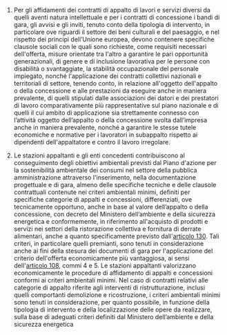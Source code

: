 1.  Per gli affidamenti dei contratti di appalto di lavori e servizi diversi da quelli aventi natura intellettuale e per  i contratti di concessione i bandi di gara, gli avvisi e gli inviti, tenuto conto della tipologia di intervento, in  particolare ove riguardi il settore dei beni culturali e del paesaggio, e nel rispetto dei principi dell’Unione  europea, devono contenere specifiche clausole sociali con le quali sono richieste, come requisiti necessari  dell'offerta, misure orientate tra l'altro a garantire le pari opportunità generazionali, di genere e di inclusione  lavorativa per le persone con disabilità o svantaggiate, la stabilità occupazionale del personale impiegato, nonché l'applicazione dei contratti collettivi nazionali e territoriali di settore, tenendo conto, in relazione  all'oggetto dell'appalto o della concessione e alle prestazioni da eseguire anche in maniera prevalente, di quelli  stipulati dalle associazioni dei datori e dei prestatori di lavoro comparativamente più rappresentative sul piano nazionale e di quelli il cui ambito di applicazione sia strettamente connesso con l’attività oggetto dell’appalto  o della concessione svolta dall’impresa anche in maniera prevalente, nonché a garantire le stesse tutele  economiche e normative per i lavoratori in subappalto rispetto ai dipendenti dell'appaltatore e contro il lavoro  irregolare.

2. Le stazioni appaltanti e gli enti concedenti contribuiscono al conseguimento degli obiettivi ambientali  previsti dal Piano d'azione per la sostenibilità ambientale dei consumi nel settore della pubblica  amministrazione attraverso l'inserimento, nella documentazione progettuale e di gara, almeno delle specifiche  tecniche e delle clausole contrattuali contenute nei criteri ambientali minimi, definiti per specifiche categorie  di appalti e concessioni, differenziati, ove tecnicamente opportuno, anche in base al valore dell’appalto o della  concessione, con decreto del Ministero dell’ambiente e della sicurezza energetica e conformemente, in  riferimento all'acquisto di prodotti e servizi nei settori della ristorazione collettiva e fornitura di derrate  alimentari, anche a quanto specificamente previsto dall'[articolo 130](/index.html?article=articolo-130&version=1). Tali criteri, in particolare quelli premianti,  sono tenuti in considerazione anche ai fini della stesura dei documenti di gara per l'applicazione del criterio  dell'offerta economicamente più vantaggiosa, ai sensi dell'[articolo 108](/index.html?article=articolo-108&version=1), commi 4 e 5. Le stazioni appaltanti  valorizzano economicamente le procedure di affidamento di appalti e concessioni conformi ai criteri ambientali  minimi. Nel caso di contratti relativi alle categorie di appalto riferite agli interventi di ristrutturazione, inclusi  quelli comportanti demolizione e ricostruzione, i criteri ambientali minimi sono tenuti in considerazione, per  quanto possibile, in funzione della tipologia di intervento e della localizzazione delle opere da realizzare, sulla  base di adeguati criteri definiti dal Ministero dell’ambiente e della sicurezza energetica
